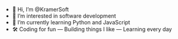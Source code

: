 - 👋 Hi, I’m @KramerSoft
- 👀 I’m interested in software development
- 🌱 I’m currently learning Python and JavaScript
- 🛠️ Coding for fun — Building things I like — Learning every day

<!---
KramerSoft/KramerSoft is a ✨ special ✨ repository because its `README.md` (this file) appears on your GitHub profile.
You can click the Preview link to take a look at your changes.
--->
